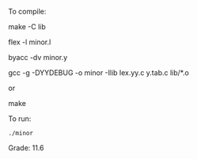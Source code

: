 To compile:

make -C lib

flex -l minor.l  

byacc -dv minor.y

gcc -g -DYYDEBUG -o minor -Ilib lex.yy.c y.tab.c lib/*.o    


or 

make

To run:

``
./minor
``

Grade: 11.6
